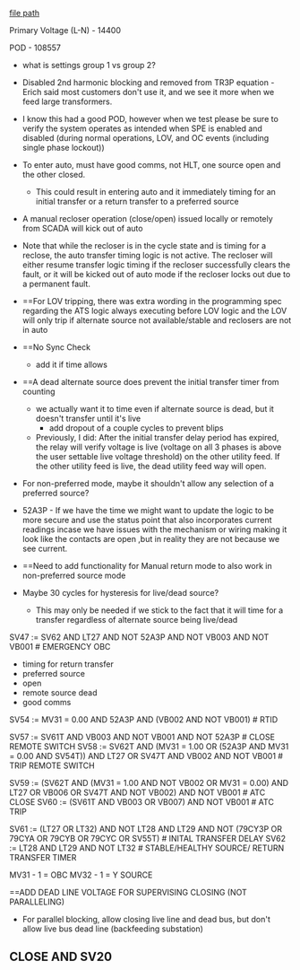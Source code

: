 
[file path](<file:///C:\Users\jnetherton\G&W Electric Co\US-PowerGridAutomation - Documents\_Lazer\125287 - West River Electric>)

Primary Voltage (L-N) - 14400

POD - 108557
- what is settings group 1 vs group 2?

- Disabled 2nd harmonic blocking and removed from TR3P equation - Erich said most customers don't use it, and we see it more when we feed large transformers.
- I know this had a good POD, however when we test please be sure to verify the system operates as intended when SPE is enabled and disabled (during normal operations, LOV, and OC events (including single phase lockout))
- To enter auto, must have good comms, not HLT, one source open and the other closed.
	- This could result in entering auto and it immediately timing for an initial transfer or a return transfer to a preferred source
- A manual recloser operation (close/open) issued locally or remotely from SCADA will kick out of auto
- Note that while the recloser is in the cycle state and is timing for a reclose, the auto transfer timing logic is not active. The recloser will either resume transfer logic timing if the recloser successfully clears the fault, or it will be kicked out of auto mode if the recloser locks out due to a permanent fault.
- ==For LOV tripping, there was extra wording in the programming spec regarding the ATS logic always executing before LOV logic and the LOV will only trip if alternate source not available/stable and reclosers are not in auto
- ==No Sync Check
	- add it if time allows
- ==A dead alternate source does prevent the initial transfer timer from counting
	- we actually want it to time even if alternate source is dead, but it doesn't transfer until it's live 
		- add dropout of a couple cycles to prevent blips
	- Previously, I did: After the initial transfer delay period has expired, the relay will verify voltage is live (voltage on all 3 phases is above the user settable live voltage threshold) on the other utility feed. If the other utility feed is live, the dead utility feed way will open.
- For non-preferred mode, maybe it shouldn't allow any selection of a preferred source?
- 52A3P - If we have the time we might want to update the logic to be more secure and use the status point that also incorporates current readings incase we have issues with the mechanism or wiring making it look like the contacts are open ,but in reality they are not because we see current.
- ==Need to add functionality for Manual return mode to also work in non-preferred source mode
- Maybe 30 cycles for hysteresis for live/dead source?
	- This may only be needed if we stick to the fact that it will time for a transfer regardless of alternate source being live/dead



SV47 := SV62 AND LT27 AND NOT 52A3P AND NOT VB003 AND NOT VB001 # EMERGENCY OBC
- timing for return transfer
- preferred source
- open
- remote source dead
- good comms

SV54 := MV31 = 0.00 AND 52A3P AND (VB002 AND NOT VB001) # RTID

SV57 := SV61T AND VB003 AND NOT VB001 AND NOT 52A3P # CLOSE REMOTE SWITCH
SV58 := SV62T AND (MV31 = 1.00 OR (52A3P AND MV31 = 0.00 AND SV54T)) AND LT27 OR SV47T AND VB002 AND NOT VB001 # TRIP REMOTE SWITCH

SV59 := (SV62T AND (MV31 = 1.00 AND NOT VB002 OR MV31 = 0.00) AND LT27 OR VB006 OR SV47T AND NOT VB002) AND NOT VB001 # ATC CLOSE
SV60 := (SV61T AND VB003 OR VB007) AND NOT VB001 # ATC TRIP

SV61 := (LT27 OR LT32) AND NOT LT28 AND LT29 AND NOT (79CY3P OR 79CYA OR 79CYB OR 79CYC OR SV55T) # INITAL TRANSFER DELAY
SV62 := LT28 AND LT29 AND NOT LT32 # STABLE/HEALTHY SOURCE/ RETURN TRANSFER TIMER

MV31 - 1 = OBC
MV32 - 1 = Y SOURCE

==ADD DEAD LINE VOLTAGE FOR SUPERVISING CLOSING (NOT PARALLELING)
- For parallel blocking, allow closing live line and dead bus, but don't allow live bus dead line (backfeeding substation)

CLOSE AND SV20
- 